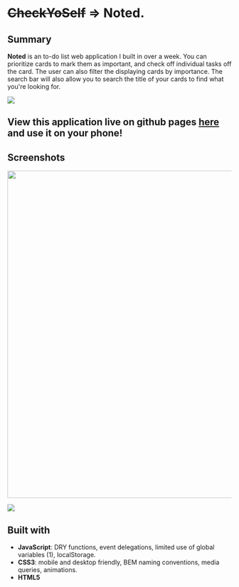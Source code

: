 # ~~CheckYoSelf~~ => Noted.

## Summary
**Noted** is an to-do list web application I built in over a week. You can prioritize cards to mark them as important, and check off individual tasks off the card. The user can also filter the displaying cards by importance. The search bar will also allow you to search the title of your cards to find what you're looking for.

![](https://user-images.githubusercontent.com/48811985/67153377-9e587b00-f2d7-11e9-9d1c-e1c1edeb7632.gif)

## View this application live on github pages [here](https://edwindelbosque.github.io/CheckYoSelf/) and use it on your phone!

## Screenshots

<img width="737" src="https://user-images.githubusercontent.com/48811985/67153320-761c4c80-f2d6-11e9-9d81-58eba82d0ad7.png">

![](https://user-images.githubusercontent.com/48811985/67153319-6dc41180-f2d6-11e9-8372-9fde135a4988.png)

## Built with

- **JavaScript**: DRY functions, event delegations, limited use of global variables (1), localStorage.
- **CSS3**: mobile and desktop friendly, BEM naming conventions, media queries, animations.
- **HTML5**
